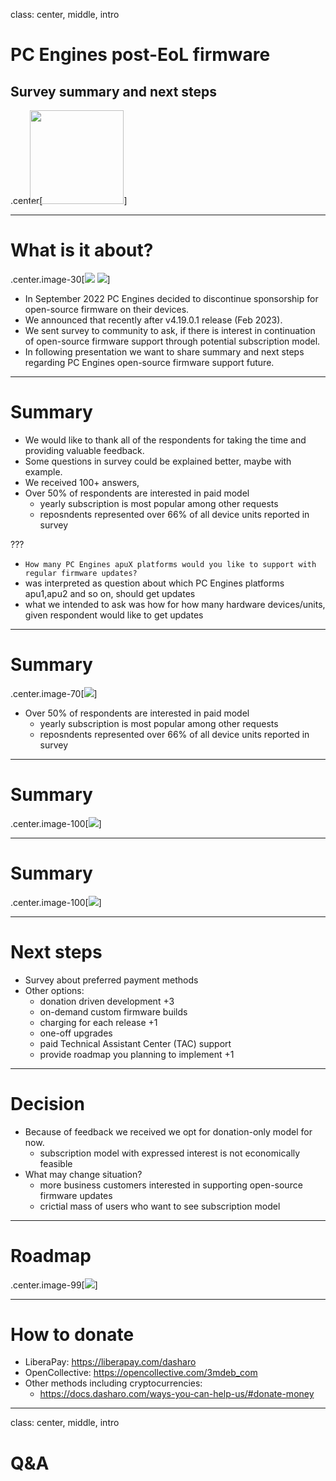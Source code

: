 class: center, middle, intro

# PC Engines post-EoL firmware

## Survey summary and next steps

.center[<img src="remark-templates/dasharo-presentation-template/images/dasharo-sygnet-white.svg" width="150px" style="margin-left:-20px">]

---

# What is it about?

.center.image-30[![](img/coreboot.png) ![](img/pcengines.png)]

* In September 2022 PC Engines decided to discontinue sponsorship for
  open-source firmware on their devices.
* We announced that recently after v4.19.0.1 release (Feb 2023).
* We sent survey to community to ask, if there is interest in continuation of
  open-source firmware support through potential subscription model.
* In following presentation we want to share summary and next steps regarding
  PC Engines open-source firmware support future.

---

# Summary

* We would like to thank all of the respondents for taking the time and
  providing valuable feedback.
* Some questions in survey could be explained better, maybe with example.
* We received 100+ answers, 
* Over 50% of respondents are interested in paid model
  - yearly subscription is most popular among other requests
  - reposndents represented over 66% of all device units reported in survey

???

- `How many PC Engines apuX platforms would you like to support with regular firmware updates?`
- was interpreted as question about which PC Engines platforms apu1,apu2 and so
  on, should get updates
- what we intended to ask was how for how many hardware devices/units, given
  respondent would like to get updates

---

# Summary

.center.image-70[![](img/pce_sub.svg)]

* Over 50% of respondents are interested in paid model
  - yearly subscription is most popular among other requests
  - reposndents represented over 66% of all device units reported in survey

---

# Summary

.center.image-100[![](img/pce_how_many_fw_releases.png)]

---

# Summary

.center.image-100[![](img/pce_hw_usage.png)]

---

# Next steps

* Survey about preferred payment methods
* Other options:
  - donation driven development +3
  - on-demand custom firmware builds
  - charging for each release +1
  - one-off upgrades
  - paid Technical Assistant Center (TAC) support
  - provide roadmap you planning to implement +1

---

# Decision

* Because of feedback we received we opt for donation-only model for now.
  - subscription model with expressed interest is not economically feasible
* What may change situation?
  - more business customers interested in supporting open-source firmware
    updates
  - crictial mass of users who want to see subscription model

---

# Roadmap

.center.image-99[![](img/dcs_pce_roadmap_v0.1.png)]

---

# How to donate

* LiberaPay: https://liberapay.com/dasharo
* OpenCollective: https://opencollective.com/3mdeb_com
* Other methods including cryptocurrencies:
  - https://docs.dasharo.com/ways-you-can-help-us/#donate-money

---
class: center, middle, intro

# Q&A
